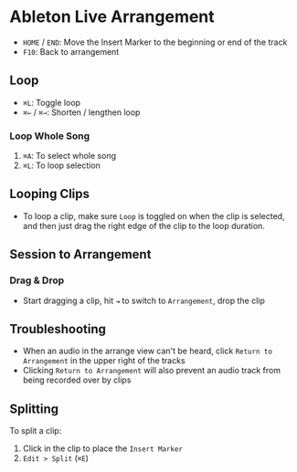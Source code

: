# Ableton Live Arrangement

- `HOME` / `END`: Move the Insert Marker to the beginning or end of the track
- `F10`: Back to arrangement

## Loop

- `⌘L`: Toggle loop
- `⌘←` / `⌘→`: Shorten / lengthen loop

### Loop Whole Song

1. `⌘A`: To select whole song
2. `⌘L`: To loop selection

## Looping Clips

- To loop a clip, make sure `Loop` is toggled on when the clip is selected, and then just drag the right edge of the clip to the loop duration.

## Session to Arrangement

### Drag & Drop

- Start dragging a clip, hit `⇥` to switch to `Arrangement`, drop the clip

## Troubleshooting

- When an audio in the arrange view can't be heard, click `Return to Arrangement` in the upper right of the tracks
- Clicking `Return to Arrangement` will also prevent an audio track from being recorded over by clips

## Splitting

To split a clip:

1. Click in the clip to place the `Insert Marker`
2. `Edit > Split` (`⌘E`)
